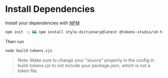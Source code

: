 # Install Dependencies

Install your dependencies with [NPM](https://docs.npmjs.com/downloading-and-installing-node-js-and-npm)

```sh
npm init -y && npm install style-dictionary@latest @tokens-studio/sd-transforms@0.12.2
```

Then run

```sh
node build-tokens.cjs
```

> Note: Make sure to change your "source" property in the config in build-tokens.cjs to not include your package.json, which is not a token file.
